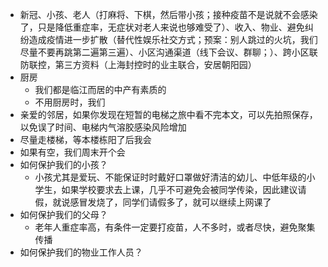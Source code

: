 - 新冠、小孩、老人（打麻将、下棋，然后带小孩；接种疫苗不是说就不会感染了，只是降低重症率，无症状对老人来说也够难受了）、收入、物业、避免纠纷造成疫情进一步扩散（替代性娱乐社交方式；预案：别人跳过的火坑，我们尽量不要再跳第二遍第三遍）、小区沟通渠道（线下会议、群聊；）、跨小区联防联控，第三方资料（上海封控时的业主联合，安居朝阳园）
- 厨房
	- 我们都是临江而居的中产有素质的
	- 不用厨房时，我们
- 亲爱的邻居，如果你发现在短暂的电梯之旅中看不完本文，可以先拍照保存，以免误了时间、电梯内气溶胶感染风险增加
- 尽量走楼梯，等本楼栋阳了后我会
- 如果有空，我们周末开个会
- 如何保护我们的小孩？
	- 小孩尤其是爱玩、不能保证时时戴好口罩做好清洁的幼儿、中低年级的小学生，如果学校要求去上课，几乎不可避免会被同学传染，因此建议请假，就说感冒发烧了，同学们请假多了，就可以继续上网课了
- 如何保护我们的父母？
	- 老年人重症率高，有条件一定要打疫苗，人不多时，或者尽快，避免聚集传播
- 如何保护我们的物业工作人员？